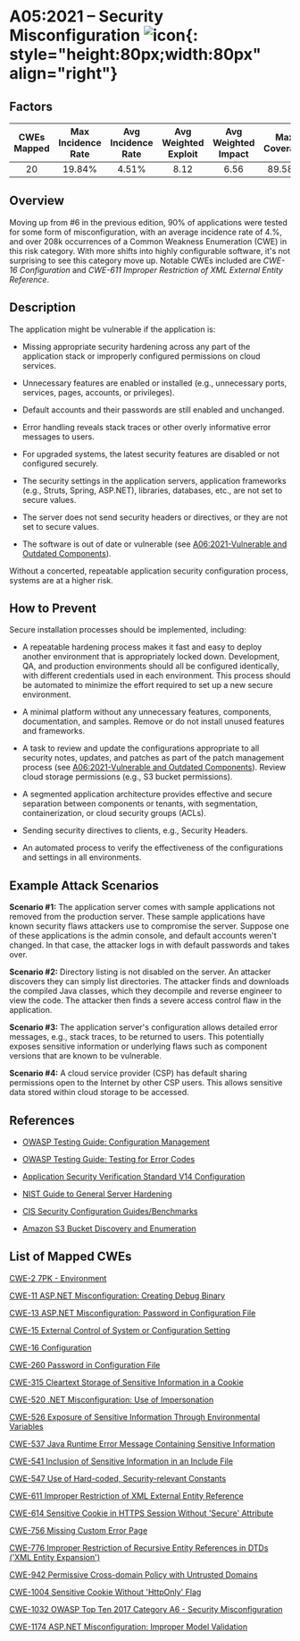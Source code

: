 # A05:2021 – Security Misconfiguration    ![icon](assets/TOP_10_Icons_Final_Security_Misconfiguration.png){: style="height:80px;width:80px" align="right"}

## Factors

| CWEs Mapped | Max Incidence Rate | Avg Incidence Rate | Avg Weighted Exploit | Avg Weighted Impact | Max Coverage | Avg Coverage | Total Occurrences | Total CVEs |
|:-------------:|:--------------------:|:--------------------:|:--------------:|:--------------:|:----------------------:|:---------------------:|:-------------------:|:------------:|
| 20          | 19.84%             | 4.51%              | 8.12                 | 6.56                | 89.58%       | 44.84%       | 208,387           | 789        |

## Overview

Moving up from #6 in the previous edition, 90% of applications were tested for some form of misconfiguration, with an average incidence rate of 4.%, and over 208k occurrences of a Common Weakness Enumeration (CWE) in this risk category. With more shifts into highly configurable software, it's not surprising to see this category move up. Notable CWEs included are *CWE-16 Configuration* and *CWE-611 Improper Restriction of XML External Entity Reference*.

## Description 

The application might be vulnerable if the application is:

-   Missing appropriate security hardening across any part of the application stack or improperly configured permissions on cloud services.

-   Unnecessary features are enabled or installed (e.g., unnecessary ports, services, pages, accounts, or privileges).

-   Default accounts and their passwords are still enabled and unchanged.

-   Error handling reveals stack traces or other overly informative error messages to users.

-   For upgraded systems, the latest security features are disabled or not configured securely.

-   The security settings in the application servers, application frameworks (e.g., Struts, Spring, ASP.NET), libraries, databases, etc., are not set to secure values.

-   The server does not send security headers or directives, or they are not set to secure values.

-   The software is out of date or vulnerable (see [A06:2021-Vulnerable and Outdated Components](A06_2021-Vulnerable_and_Outdated_Components.md)).

Without a concerted, repeatable application security configuration process, systems are at a higher risk.

## How to Prevent

Secure installation processes should be implemented, including:

-   A repeatable hardening process makes it fast and easy to deploy another environment that is appropriately locked down. Development, QA, and production environments should all be configured identically, with different credentials used in each environment. This process should be automated to minimize the effort required to set up a new secure environment.

-   A minimal platform without any unnecessary features, components, documentation, and samples. Remove or do not install unused features and frameworks.

-   A task to review and update the configurations appropriate to all security notes, updates, and patches as part of the patch management process (see [A06:2021-Vulnerable and Outdated Components](A06_2021-Vulnerable_and_Outdated_Components.md)). Review cloud storage permissions (e.g., S3 bucket permissions).

-   A segmented application architecture provides effective and secure separation between components or tenants, with segmentation, containerization, or cloud security groups (ACLs).

-   Sending security directives to clients, e.g., Security Headers.

-   An automated process to verify the effectiveness of the configurations and settings in all environments.

## Example Attack Scenarios

**Scenario #1:** The application server comes with sample applications not removed from the production server. These sample applications have known security flaws attackers use to compromise the server. Suppose one of these applications is the admin console, and default accounts weren't changed. In that case, the attacker logs in with default passwords and takes over.

**Scenario #2:** Directory listing is not disabled on the server. An attacker discovers they can simply list directories. The attacker finds and downloads the compiled Java classes, which they decompile and reverse engineer to view the code. The attacker then finds a severe access control flaw in the application.

**Scenario #3:** The application server's configuration allows detailed error messages, e.g., stack traces, to be returned to users. This potentially exposes sensitive information or underlying flaws such as component versions that are known to be vulnerable.

**Scenario #4:** A cloud service provider (CSP) has default sharing permissions open to the Internet by other CSP users. This allows sensitive data stored within cloud storage to be accessed.

## References

-   [OWASP Testing Guide: Configuration Management](https://owasp.org/www-project-web-security-testing-guide/latest/4-Web_Application_Security_Testing/02-Configuration_and_Deployment_Management_Testing/README)

-   [OWASP Testing Guide: Testing for Error Codes](https://owasp.org/www-project-web-security-testing-guide/stable/4-Web_Application_Security_Testing/08-Testing_for_Error_Handling/01-Testing_For_Improper_Error_Handling)

-   [Application Security Verification Standard V14 Configuration](https://github.com/OWASP/ASVS/blob/master/4.0/en/0x22-V14-Config.md)

-   [NIST Guide to General Server Hardening](https://csrc.nist.gov/publications/detail/sp/800-123/final)

-   [CIS Security Configuration Guides/Benchmarks](https://www.cisecurity.org/cis-benchmarks/)

-   [Amazon S3 Bucket Discovery and Enumeration](https://blog.websecurify.com/2017/10/aws-s3-bucket-discovery.html)

## List of Mapped CWEs

[CWE-2 7PK - Environment](https://cwe.mitre.org/data/definitions/2.html)

[CWE-11 ASP.NET Misconfiguration: Creating Debug Binary](https://cwe.mitre.org/data/definitions/11.html)

[CWE-13 ASP.NET Misconfiguration: Password in Configuration File](https://cwe.mitre.org/data/definitions/13.html)

[CWE-15 External Control of System or Configuration Setting](https://cwe.mitre.org/data/definitions/15.html)

[CWE-16 Configuration](https://cwe.mitre.org/data/definitions/16.html)

[CWE-260 Password in Configuration File](https://cwe.mitre.org/data/definitions/260.html)

[CWE-315 Cleartext Storage of Sensitive Information in a Cookie](https://cwe.mitre.org/data/definitions/315.html)

[CWE-520 .NET Misconfiguration: Use of Impersonation](https://cwe.mitre.org/data/definitions/520.html)

[CWE-526 Exposure of Sensitive Information Through Environmental Variables](https://cwe.mitre.org/data/definitions/526.html)

[CWE-537 Java Runtime Error Message Containing Sensitive Information](https://cwe.mitre.org/data/definitions/537.html)

[CWE-541 Inclusion of Sensitive Information in an Include File](https://cwe.mitre.org/data/definitions/541.html)

[CWE-547 Use of Hard-coded, Security-relevant Constants](https://cwe.mitre.org/data/definitions/547.html)

[CWE-611 Improper Restriction of XML External Entity Reference](https://cwe.mitre.org/data/definitions/611.html)

[CWE-614 Sensitive Cookie in HTTPS Session Without 'Secure' Attribute](https://cwe.mitre.org/data/definitions/614.html)

[CWE-756 Missing Custom Error Page](https://cwe.mitre.org/data/definitions/756.html)

[CWE-776 Improper Restriction of Recursive Entity References in DTDs ('XML Entity Expansion')](https://cwe.mitre.org/data/definitions/776.html)

[CWE-942 Permissive Cross-domain Policy with Untrusted Domains](https://cwe.mitre.org/data/definitions/942.html)

[CWE-1004 Sensitive Cookie Without 'HttpOnly' Flag](https://cwe.mitre.org/data/definitions/1004.html)

[CWE-1032 OWASP Top Ten 2017 Category A6 - Security Misconfiguration](https://cwe.mitre.org/data/definitions/1032.html)

[CWE-1174 ASP.NET Misconfiguration: Improper Model Validation](https://cwe.mitre.org/data/definitions/1174.html)
